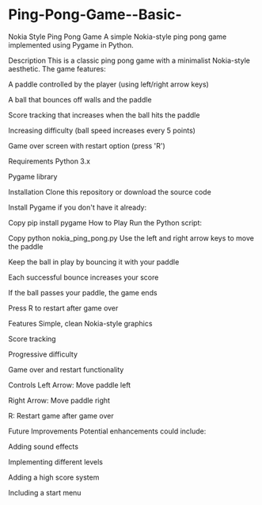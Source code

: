 # Ping-Pong-Game--Basic-

Nokia Style Ping Pong Game
A simple Nokia-style ping pong game implemented using Pygame in Python.

Description
This is a classic ping pong game with a minimalist Nokia-style aesthetic. The game features:

A paddle controlled by the player (using left/right arrow keys)

A ball that bounces off walls and the paddle

Score tracking that increases when the ball hits the paddle

Increasing difficulty (ball speed increases every 5 points)

Game over screen with restart option (press 'R')

Requirements
Python 3.x

Pygame library

Installation
Clone this repository or download the source code

Install Pygame if you don't have it already:

Copy
pip install pygame
How to Play
Run the Python script:

Copy
python nokia_ping_pong.py
Use the left and right arrow keys to move the paddle

Keep the ball in play by bouncing it with your paddle

Each successful bounce increases your score

If the ball passes your paddle, the game ends

Press R to restart after game over

Features
Simple, clean Nokia-style graphics

Score tracking

Progressive difficulty

Game over and restart functionality

Controls
Left Arrow: Move paddle left

Right Arrow: Move paddle right

R: Restart game after game over

Future Improvements
Potential enhancements could include:

Adding sound effects

Implementing different levels

Adding a high score system

Including a start menu

